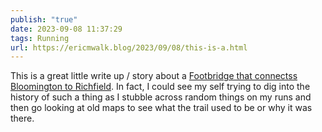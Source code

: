 ```yaml
---
publish: "true"
date: 2023-09-08 11:37:29
tags: Running
url: https://ericmwalk.blog/2023/09/08/this-is-a.html
---
```


This is a great little write up / story about a [Footbridge that connectss Bloomington to Richfield](https://tylervigen.com/the-mystery-of-the-bloomfield-bridge). In fact, I could see my self trying to dig into the history of such a thing as I stubble across random things on my runs and then go looking at old maps to see what the trail used to be or why it was there.